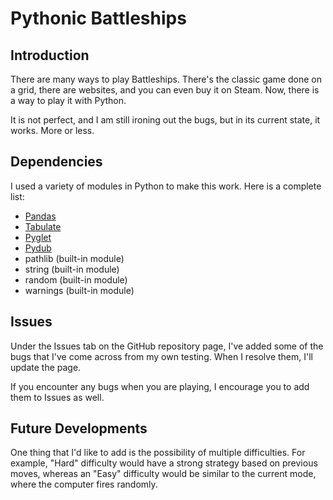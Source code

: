 # Pythonic Battleships

## Introduction

There are many ways to play Battleships. There's the classic game done on a grid, there are websites, and you can even buy it on Steam. Now, there is a way to play it with Python.

It is not perfect, and I am still ironing out the bugs, but in its current state, it works. More or less.


## Dependencies

I used a variety of modules in Python to make this work. Here is a complete list:

- [Pandas](https://pandas.pydata.org/)
- [Tabulate](https://pypi.org/project/tabulate/)
- [Pyglet](https://pypi.org/project/pyglet/)
- [Pydub](https://pypi.org/project/pydub/)
- pathlib (built-in module)
- string (built-in module)
- random (built-in module)
- warnings (built-in module)

## Issues

Under the Issues tab on the GitHub repository page, I've added some of the bugs that I've come across from my own testing. When I resolve them, I'll update the page.

If you encounter any bugs when you are playing, I encourage you to add them to Issues as well.

## Future Developments

One thing that I'd like to add is the possibility of multiple difficulties. For example, "Hard" difficulty would have a strong strategy based on previous moves, whereas an "Easy" difficulty would be similar to the current mode, where the computer fires randomly.
